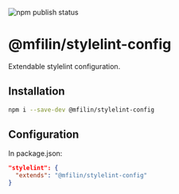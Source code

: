 ![npm publish status](https://github.com/mikhail-filin/stylelint-config/actions/workflows/npm-publish.yml/badge.svg)

# @mfilin/stylelint-config

Extendable stylelint configuration.

## Installation

```bash
npm i --save-dev @mfilin/stylelint-config
```

## Configuration

In package.json:

```json
"stylelint": {
  "extends": "@mfilin/stylelint-config"
}
```
